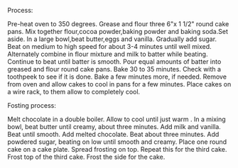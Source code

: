 Process:


Pre-heat oven to 350 degrees.
Grease and flour three 6"x 1 1/2" round cake pans.
Mix together flour,cocoa powder,baking powder and baking soda.Set aside.
In a large bowl,beat butter,eggs and vanilla.
Gradually add sugar. 
Beat on medium to high speed for about 3-4 minutes until well mixed. 
Alternately combine in flour mixture and milk to batter while beating. 
Continue to beat until batter is smooth. 
Pour equal amounts of batter into greased and flour round cake pans. 
Bake 30 to 35 minutes. 
Check with a toothpeek to see if it is done. Bake a few minutes more, if needed. 
Remove from oven and allow cakes to cool in pans for a few minutes.
Place cakes on a wire rack, to them allow to completely cool.


Fosting process:


Melt chocolate in a double boiler. Allow to cool until just warm .
In a mixing bowl, beat butter until creamy, about three minutes. 
Add milk and vanilla. Beat until smooth. 
Add melted chocolate. Beat about three minutes.
Add powdered sugar, beating on low until smooth and creamy.
Place one round cake on a cake plate.
Spread frosting on top.
Repeat this for the third cake. 
Frost top of the third cake.
Frost the side for the cake. 